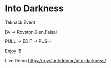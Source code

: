 # Into Darkness
Teknack Event

By -> Royston,Glen,Faisal

PULL -> EDIT -> PUSH 

Enjoy !!!

Live Demo
https://royst.in/iddemo/into-darkness/
